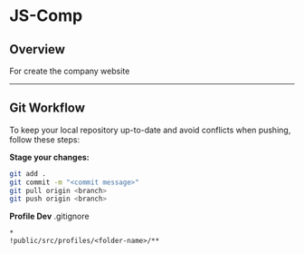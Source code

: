 # JS-Comp

## Overview
For create the company website

---

## Git Workflow

To keep your local repository up-to-date and avoid conflicts when pushing, follow these steps:

**Stage your changes:**

```bash
git add .
git commit -m "<commit message>"
git pull origin <branch>
git push origin <branch>
```

**Profile Dev**
.gitignore
```.gitignore
*
!public/src/profiles/<folder-name>/**
```

